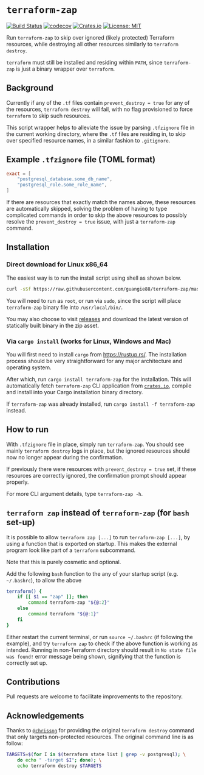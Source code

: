 # `terraform-zap`

[![Build Status](https://travis-ci.org/guangie88/terraform-zap.svg?branch=master)](https://travis-ci.org/guangie88/terraform-zap)
[![codecov](https://codecov.io/gh/guangie88/terraform-zap/branch/master/graph/badge.svg)](https://codecov.io/gh/guangie88/terraform-zap)
[![Crates.io](https://img.shields.io/crates/v/terraform-zap.svg)](https://crates.io/crates/terraform-zap)
[![License: MIT](https://img.shields.io/badge/License-MIT-yellow.svg)](https://opensource.org/licenses/MIT)

Run `terraform-zap` to skip over ignored (likely protected) Terraform resources,
while destroying all other resources similarly to `terraform destroy`.

`terraform` must still be installed and residing within `PATH`, since
`terraform-zap` is just a binary wrapper over `terraform`.

## Background

Currently if any of the `.tf` files contain `prevent_destroy = true` for any of
the resources, `terraform destroy` will fail, with no flag provisioned to force
`terraform` to skip such resources.

This script wrapper helps to alleviate the issue by parsing `.tfzignore` file in
the current working directory, where the `.tf` files are residing in, to skip
over specified resource names, in a similar fashion to `.gitignore`.

## Example `.tfzignore` file (TOML format)

```toml
exact = [
    "postgresql_database.some_db_name",
    "postgresql_role.some_role_name",
]
```

If there are resources that exactly match the names above, these resources are
automatically skipped, solving the problem of having to type complicated
commands in order to skip the above resources to possibly resolve the
`prevent_destroy = true` issue, with just a `terraform-zap` command.

## Installation

### Direct download for Linux x86_64

The easiest way is to run the install script using shell as shown below.

```bash
curl -sSf https://raw.githubusercontent.com/guangie88/terraform-zap/master/install-linux.sh | sudo sh
```

You will need to run as `root`, or run via `sudo`, since the script will place
`terraform-zap` binary file into `/usr/local/bin/`.

You may also choose to visit
[releases](https://github.com/guangie88/terraform-zap/releases)
and download the latest version of statically built binary in the zip asset.

### Via `cargo install` (works for Linux, Windows and Mac)

You will first need to install `cargo` from <https://rustup.rs/>. The
installation process should be very straightforward for any major architecture
and operating system.

After which, run `cargo install terraform-zap` for the installation. This will
automatically fetch `terraform-zap` CLI application from
[`crates.io`](https://crates.io/), compile and install into your Cargo
installation binary directory.

If `terraform-zap` was already installed, run `cargo install -f terraform-zap`
instead.

## How to run

With `.tfzignore` file in place, simply run `terraform-zap`. You should see
mainly `terraform destroy` logs in place, but the ignored resources should now
no longer appear during the confirmation.

If previously there were resources
with `prevent_destroy = true` set, if these resources are correctly ignored,
the confirmation prompt should appear properly.

For more CLI argument details, type `terraform-zap -h`.

## `terraform zap` instead of `terraform-zap` (for `bash` set-up)

It is possible to allow `terraform zap [...]` to run `terraform-zap [...]`, by
using a function that is exported on startup. This makes the external program
look like part of a `terraform` subcommand.

Note that this is purely cosmetic and optional.

Add the following `bash` function to the any of your startup script (e.g.
`~/.bashrc`), to allow the above

```bash
terraform() {
    if [[ $1 == "zap" ]]; then
        command terraform-zap "${@:2}"
    else
        command terraform "${@:1}"
    fi
}
```

Either restart the current terminal, or run `source ~/.bashrc` (if following
the example), and try `terraform zap` to check if the above function is working
as intended. Running in non-Terraform directory should result in
`No state file was found!` error message being shown, signifying that the
function is correctly set up.

## Contributions

Pull requests are welcome to facilitate improvements to the repository.

## Acknowledgements

Thanks to [`@chrissng`](https://github.com/chrissng) for providing the original
`terraform destroy` command that only targets non-protected resources. The
original command line is as follow:

```bash
TARGETS=$(for I in $(terraform state list | grep -v postgresql); \
    do echo " -target $I"; done); \
    echo terraform destroy $TARGETS
```
